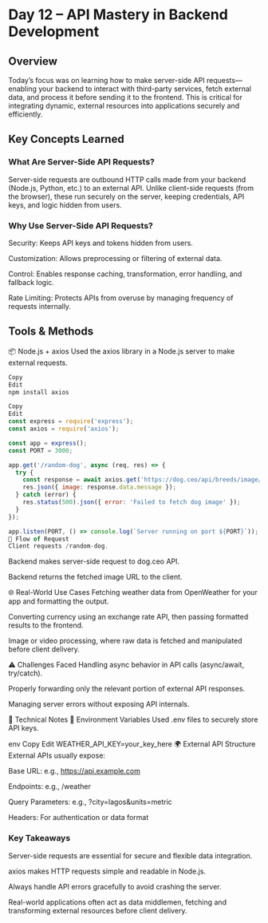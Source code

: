 # Day 12 – API Mastery in Backend Development
## Overview
Today’s focus was on learning how to make server-side API requests—enabling your backend to interact with third-party services, fetch external data, and process it before sending it to the frontend. This is critical for integrating dynamic, external resources into applications securely and efficiently.

## Key Concepts Learned
### What Are Server-Side API Requests?
Server-side requests are outbound HTTP calls made from your backend (Node.js, Python, etc.) to an external API. Unlike client-side requests (from the browser), these run securely on the server, keeping credentials, API keys, and logic hidden from users.

### Why Use Server-Side API Requests?
Security: Keeps API keys and tokens hidden from users.

Customization: Allows preprocessing or filtering of external data.

Control: Enables response caching, transformation, error handling, and fallback logic.

Rate Limiting: Protects APIs from overuse by managing frequency of requests internally.

## Tools & Methods
📦 Node.js + axios
Used the axios library in a Node.js server to make external requests.

``` bash
Copy
Edit
npm install axios
```
``` js
Copy
Edit
const express = require('express');
const axios = require('axios');

const app = express();
const PORT = 3000;

app.get('/random-dog', async (req, res) => {
  try {
    const response = await axios.get('https://dog.ceo/api/breeds/image/random');
    res.json({ image: response.data.message });
  } catch (error) {
    res.status(500).json({ error: 'Failed to fetch dog image' });
  }
});

app.listen(PORT, () => console.log(`Server running on port ${PORT}`));
🔄 Flow of Request
Client requests /random-dog.
```

Backend makes server-side request to dog.ceo API.

Backend returns the fetched image URL to the client.

🌐 Real-World Use Cases
Fetching weather data from OpenWeather for your app and formatting the output.

Converting currency using an exchange rate API, then passing formatted results to the frontend.

Image or video processing, where raw data is fetched and manipulated before client delivery.

⚠️ Challenges Faced
Handling async behavior in API calls (async/await, try/catch).

Properly forwarding only the relevant portion of external API responses.

Managing server errors without exposing API internals.

📌 Technical Notes
🔐 Environment Variables
Used .env files to securely store API keys.

env
Copy
Edit
WEATHER_API_KEY=your_key_here
🌍 External API Structure
External APIs usually expose:

Base URL: e.g., https://api.example.com

Endpoints: e.g., /weather

Query Parameters: e.g., ?city=lagos&units=metric

Headers: For authentication or data format

### Key Takeaways
Server-side requests are essential for secure and flexible data integration.

axios makes HTTP requests simple and readable in Node.js.

Always handle API errors gracefully to avoid crashing the server.

Real-world applications often act as data middlemen, fetching and transforming external resources before client delivery.